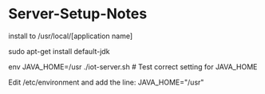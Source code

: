 # Server-Setup-Notes

install to /usr/local/[application name]

sudo apt-get install default-jdk

env JAVA_HOME=/usr ./iot-server.sh      # Test correct setting for JAVA_HOME

Edit /etc/environment and add the line:
JAVA_HOME="/usr"

